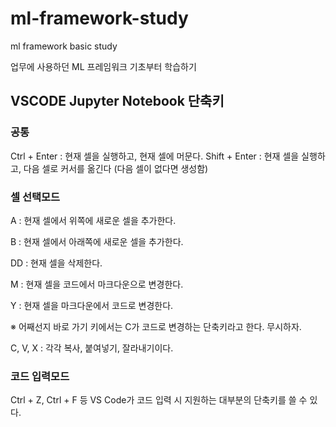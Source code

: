 # ml-framework-study
ml framework basic study

업무에 사용하던 ML 프레임워크 기초부터 학습하기

## VSCODE Jupyter Notebook 단축키

### 공통
Ctrl + Enter : 현재 셀을 실행하고, 현재 셀에 머문다.
Shift + Enter : 현재 셀을 실행하고, 다음 셀로 커서를 옮긴다 (다음 셀이 없다면 생성함)

### 셀 선택모드

A : 현재 셀에서 위쪽에 새로운 셀을 추가한다.

B : 현재 셀에서 아래쪽에 새로운 셀을 추가한다.

DD : 현재 셀을 삭제한다.

M : 현재 셀을 코드에서 마크다운으로 변경한다.

Y : 현재 셀을 마크다운에서 코드로 변경한다.

※ 어째선지 바로 가기 키에서는 C가 코드로 변경하는 단축키라고 한다. 무시하자.

C, V, X : 각각 복사, 붙여넣기, 잘라내기이다.

### 코드 입력모드
Ctrl + Z, Ctrl + F 등 VS Code가 코드 입력 시 지원하는 대부분의 단축키를 쓸 수 있다.
